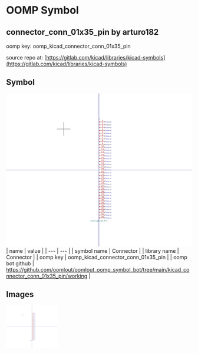 # OOMP Symbol  
## connector_conn_01x35_pin  by arturo182  
  
oomp key: oomp_kicad_connector_conn_01x35_pin  
  
source repo at: [https://gitlab.com/kicad/libraries/kicad-symbols](https://gitlab.com/kicad/libraries/kicad-symbols)  
## Symbol  
  
[![working.png](working_600.png)](working.png)  
| name | value | 
| --- | --- | 
| symbol name | Connector | 
| library name | Connector | 
| oomp key | oomp_kicad_connector_conn_01x35_pin | 
| oomp bot github | https://github.com/oomlout/oomlout_oomp_symbol_bot/tree/main/kicad_connector_conn_01x35_pin/working | 
## Images  
  
[![working.png](working_140.png)](working.png)  
